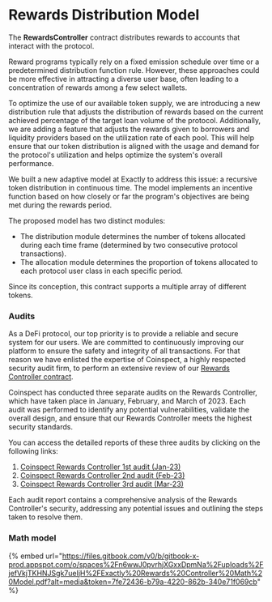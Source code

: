 # Rewards Distribution Model

The **RewardsController** contract distributes rewards to accounts that interact with the protocol.

Reward programs typically rely on a fixed emission schedule over time or a predetermined distribution function rule. However, these approaches could be more effective in attracting a diverse user base, often leading to a concentration of rewards among a few select wallets.

To optimize the use of our available token supply, we are introducing a new distribution rule that adjusts the distribution of rewards based on the current achieved percentage of the target loan volume of the protocol. Additionally, we are adding a feature that adjusts the rewards given to borrowers and liquidity providers based on the utilization rate of each pool. This will help ensure that our token distribution is aligned with the usage and demand for the protocol's utilization and helps optimize the system's overall performance.

We built a new adaptive model at Exactly to address this issue: a recursive token distribution in continuous time. The model implements an incentive function based on how closely or far the program's objectives are being met during the rewards period.

The proposed model has two distinct modules:

* The distribution module determines the number of tokens allocated during each time frame (determined by two consecutive protocol transactions).
* The allocation module determines the proportion of tokens allocated to each protocol user class in each specific period.

Since its conception, this contract supports a multiple array of different tokens.

### Audits

As a DeFi protocol, our top priority is to provide a reliable and secure system for our users. We are committed to continuously improving our platform to ensure the safety and integrity of all transactions. For that reason we have enlisted the expertise of Coinspect, a highly respected security audit firm, to perform an extensive review of our [Rewards Controller contract](../protocol/rewardscontroller/).

Coinspect has conducted three separate audits on the Rewards Controller, which have taken place in January, February, and March of 2023. Each audit was performed to identify any potential vulnerabilities, validate the overall design, and ensure that our Rewards Controller meets the highest security standards.

You can access the detailed reports of these three audits by clicking on the following links:

1. [Coinspect Rewards Controller 1st audit (Jan-23)](https://github.com/exactly/audits/blob/main/Coinspect%20RewardsController%201st%20audit%20\(Jan-23\).pdf)
2. [Coinspect Rewards Controller 2nd audit (Feb-23)](https://github.com/exactly/audits/blob/main/Coinspect%20RewardsController%202nd%20audit%20\(Feb-23\).pdf)
3. [Coinspect Rewards Controller 3rd audit (Mar-23)](https://github.com/exactly/audits/blob/main/Coinspect%20RewardsController%203rd%20audit%20\(Mar-23\).pdf)

Each audit report contains a comprehensive analysis of the Rewards Controller's security, addressing any potential issues and outlining the steps taken to resolve them.

### Math model

{% embed url="https://files.gitbook.com/v0/b/gitbook-x-prod.appspot.com/o/spaces%2Fn6wwJ0pvrhjXGxxDpmNa%2Fuploads%2FjefVkjTKHNJSgk7ueIjH%2FExactly%20Rewards%20Controller%20Math%20Model.pdf?alt=media&token=7fe72436-b79a-4220-862b-340e71f069cb" %}
